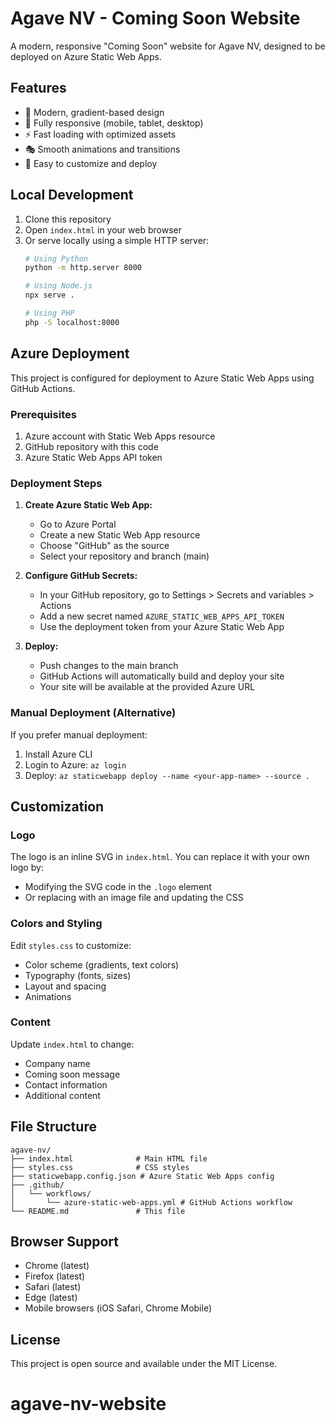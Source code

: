 # Agave NV - Coming Soon Website

A modern, responsive "Coming Soon" website for Agave NV, designed to be deployed on Azure Static Web Apps.

## Features

- 🎨 Modern, gradient-based design
- 📱 Fully responsive (mobile, tablet, desktop)
- ⚡ Fast loading with optimized assets
- 🎭 Smooth animations and transitions
- 🔧 Easy to customize and deploy

## Local Development

1. Clone this repository
2. Open `index.html` in your web browser
3. Or serve locally using a simple HTTP server:
   ```bash
   # Using Python
   python -m http.server 8000
   
   # Using Node.js
   npx serve .
   
   # Using PHP
   php -S localhost:8000
   ```

## Azure Deployment

This project is configured for deployment to Azure Static Web Apps using GitHub Actions.

### Prerequisites

1. Azure account with Static Web Apps resource
2. GitHub repository with this code
3. Azure Static Web Apps API token

### Deployment Steps

1. **Create Azure Static Web App:**
   - Go to Azure Portal
   - Create a new Static Web App resource
   - Choose "GitHub" as the source
   - Select your repository and branch (main)

2. **Configure GitHub Secrets:**
   - In your GitHub repository, go to Settings > Secrets and variables > Actions
   - Add a new secret named `AZURE_STATIC_WEB_APPS_API_TOKEN`
   - Use the deployment token from your Azure Static Web App

3. **Deploy:**
   - Push changes to the main branch
   - GitHub Actions will automatically build and deploy your site
   - Your site will be available at the provided Azure URL

### Manual Deployment (Alternative)

If you prefer manual deployment:

1. Install Azure CLI
2. Login to Azure: `az login`
3. Deploy: `az staticwebapp deploy --name <your-app-name> --source .`

## Customization

### Logo
The logo is an inline SVG in `index.html`. You can replace it with your own logo by:
- Modifying the SVG code in the `.logo` element
- Or replacing with an image file and updating the CSS

### Colors and Styling
Edit `styles.css` to customize:
- Color scheme (gradients, text colors)
- Typography (fonts, sizes)
- Layout and spacing
- Animations

### Content
Update `index.html` to change:
- Company name
- Coming soon message
- Contact information
- Additional content

## File Structure

```
agave-nv/
├── index.html              # Main HTML file
├── styles.css              # CSS styles
├── staticwebapp.config.json # Azure Static Web Apps config
├── .github/
│   └── workflows/
│       └── azure-static-web-apps.yml # GitHub Actions workflow
└── README.md               # This file
```

## Browser Support

- Chrome (latest)
- Firefox (latest)
- Safari (latest)
- Edge (latest)
- Mobile browsers (iOS Safari, Chrome Mobile)

## License

This project is open source and available under the MIT License.
# agave-nv-website

